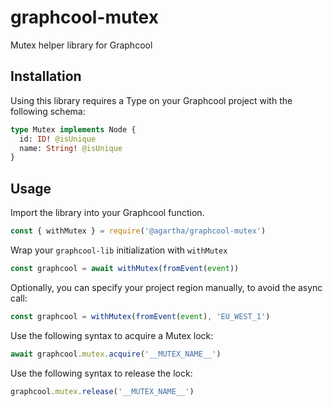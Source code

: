 # graphcool-mutex

Mutex helper library for Graphcool

## Installation

Using this library requires a Type on your Graphcool project with the following schema:

```graphql
type Mutex implements Node {
  id: ID! @isUnique
  name: String! @isUnique
}
```

## Usage

Import the library into your Graphcool function.
```js
const { withMutex } = require('@agartha/graphcool-mutex')
```

Wrap your `graphcool-lib` initialization with `withMutex`
```js
const graphcool = await withMutex(fromEvent(event))
```

Optionally, you can specify your project region manually, to avoid the async call:
```js
const graphcool = withMutex(fromEvent(event), 'EU_WEST_1')
```

Use the following syntax to acquire a Mutex lock:
```js
await graphcool.mutex.acquire('__MUTEX_NAME__')
```

Use the following syntax to release the lock:
```js
graphcool.mutex.release('__MUTEX_NAME__')
```
